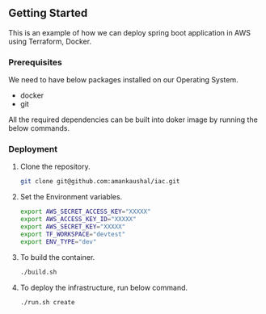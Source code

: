 <!-- GETTING STARTED -->
## Getting Started

This is an example of how we can deploy spring boot application in AWS using Terraform, Docker.


### Prerequisites

We need to have below packages installed on our Operating System.

* docker
* git

All the required dependencies can be built into doker image by running the below commands.

### Deployment

1. Clone the repository.
   ```sh
   git clone git@github.com:amankaushal/iac.git
   ```

2. Set the Environment variables.
   ```sh
   export AWS_SECRET_ACCESS_KEY="XXXXX"
   export AWS_ACCESS_KEY_ID="XXXXX"
   export AWS_SECRET_KEY="XXXXX"
   export TF_WORKSPACE="devtest"
   export ENV_TYPE="dev"
   ```

3. To build the container.
   ```sh
   ./build.sh
   ```

4. To deploy the infrastructure, run below command.
   ```sh
   ./run.sh create
   ```
